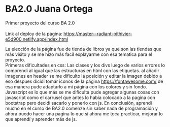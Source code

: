 # BA2.0 Juana Ortega
Primer proyecto del curso BA 2.0 <br> <br>
Link al deploy de la página: https://master--radiant-pithivier-e5d900.netlify.app/index.html

La elección de la página fue de tienda de libros ya que son las tiendas que más visito y se me hizo más facil explayarme con esa tematica para el proyecto.
 <br> Primeras dificultades en css: Las clases y los divs luego de varios errores lo comprendi al igual que las estructuras en html con las etiquetas.
al añadir imagenes en header se me dificulto la posición y editar la imagen debido a eso despues dicidi tomar iconos de la página https://fontawesome.com/ de esa manera pude adaptarlo a mi página con los colores y sin fondo.
Javascript es lo que más se me dificulta pude agregar algunas cosas con javascript como el carrusel que antes lo habia colocado a la pagina con bootstrap pero decidi sacarlo y ponerlo con js.
En conclusión, aprendi mucho en el curso de BA2.0 comenze sin saber nada de programación y ahora puedo hacer una pagina lo que si ahora me toca practicar, mejorar lo que aprendí y aprender más de js.
